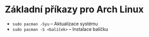 # Základní příkazy pro Arch Linux
- `sudo pacman -Syu` – Aktualizace systému
- `sudo pacman -S <balíček>` – Instalace balíčku
